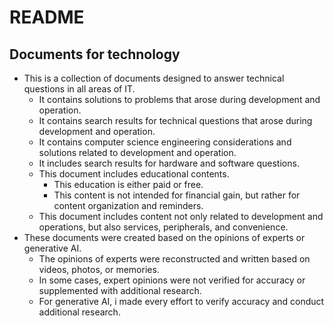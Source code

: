 # README
## Documents for technology

- This is a collection of documents designed to answer technical questions in all areas of IT.
	- It contains solutions to problems that arose during development and operation.
	- It contains search results for technical questions that arose during development and operation.
	- It contains computer science engineering considerations and solutions related to development and operation.
	- It includes search results for hardware and software questions.
	- This document includes educational contents.
		- This education is either paid or free.
		- This content is not intended for financial gain, but rather for content organization and reminders.
	- This document includes content not only related to development and operations, but also services, peripherals, and convenience.
- These documents were created based on the opinions of experts or generative AI.
	- The opinions of experts were reconstructed and written based on videos, photos, or memories.
	- In some cases, expert opinions were not verified for accuracy or supplemented with additional research.
	- For generative AI, i made every effort to verify accuracy and conduct additional research.
